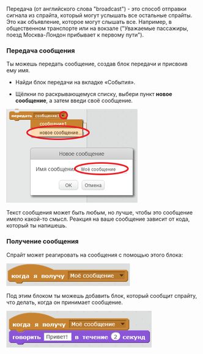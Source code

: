 Передача (от английского слова "broadcast") - это способ отправки сигнала из спрайта, который могут услышать все остальные спрайты. Это как объявление, которое могут слышать все. Например, в общественном транспорте или на вокзале ("Уважаемые пассажиры, поезд Москва-Лондон прибывает к первому пути").

### Передача сообщения

Ты можешь передать сообщение, создав блок передачи и присвоив ему имя.

+ Найди блок передачи на вкладке «События».

+ Щёлкни по раскрывающемуся списку, выбери пункт **новое сообщение**, а затем введи своё сообщение.

![Передача сообщения](images/create-a-broadcast.png)

Текст сообщения может быть любым, но лучше, чтобы это сообщение имело какой-то смысл. Реакция на ваше сообщение зависит от кода, который ты напишешь.

### Получение сообщения

Спрайт может реагировать на сообщения с помощью этого блока:

![Получение сообщения](images/receive-a-broadcast.png)

Под этим блоком ты можешь добавить блок, который сообщит спрайту, что делать, когда он принимает сообщение.

![Пример получения сообщения](images/receive-example.png)